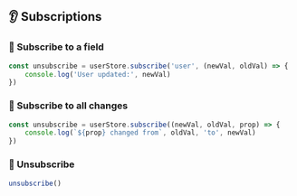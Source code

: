 ## 👂 Subscriptions

### 🔸 Subscribe to a field

```ts
const unsubscribe = userStore.subscribe('user', (newVal, oldVal) => {
	console.log('User updated:', newVal)
})
```

### 🔸 Subscribe to all changes

```ts
const unsubscribe = userStore.subscribe((newVal, oldVal, prop) => {
	console.log(`${prop} changed from`, oldVal, 'to', newVal)
})
```

### 🔸 Unsubscribe

```ts
unsubscribe()
```
